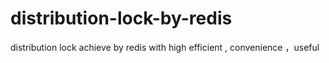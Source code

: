# distribution-lock-by-redis
distribution lock achieve by redis with high efficient , convenience ，useful 
